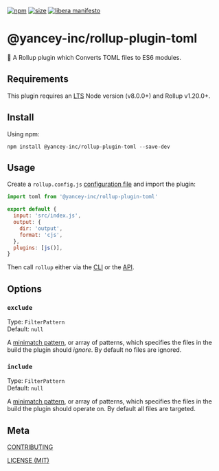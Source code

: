 [npm]: https://img.shields.io/npm/v/@yancey-inc/rollup-plugin-toml
[npm-url]: https://www.npmjs.com/package/@yancey-inc/rollup-plugin-toml
[size]: https://packagephobia.now.sh/badge?p=@yancey-inc/rollup-plugin-toml
[size-url]: https://packagephobia.now.sh/result?p=@yancey-inc/rollup-plugin-toml

[![npm][npm]][npm-url]
[![size][size]][size-url]
[![libera manifesto](https://img.shields.io/badge/libera-manifesto-lightgrey.svg)](https://liberamanifesto.com)

# @yancey-inc/rollup-plugin-toml

🍣 A Rollup plugin which Converts TOML files to ES6 modules.

## Requirements

This plugin requires an [LTS](https://github.com/nodejs/Release) Node version (v8.0.0+) and Rollup v1.20.0+.

## Install

Using npm:

```console
npm install @yancey-inc/rollup-plugin-toml --save-dev
```

## Usage

Create a `rollup.config.js` [configuration file](https://www.rollupjs.org/guide/en/#configuration-files) and import the plugin:

```js
import toml from '@yancey-inc/rollup-plugin-toml'

export default {
  input: 'src/index.js',
  output: {
    dir: 'output',
    format: 'cjs',
  },
  plugins: [js()],
}
```

Then call `rollup` either via the [CLI](https://www.rollupjs.org/guide/en/#command-line-reference) or the [API](https://www.rollupjs.org/guide/en/#javascript-api).

## Options

### `exclude`

Type: `FilterPattern`<br>
Default: `null`

A [minimatch pattern](https://github.com/isaacs/minimatch), or array of patterns, which specifies the files in the build the plugin should _ignore_. By default no files are ignored.

### `include`

Type: `FilterPattern`<br>
Default: `null`

A [minimatch pattern](https://github.com/isaacs/minimatch), or array of patterns, which specifies the files in the build the plugin should operate on. By default all files are targeted.

## Meta

[CONTRIBUTING](/.github/CONTRIBUTING.md)

[LICENSE (MIT)](/LICENSE)
